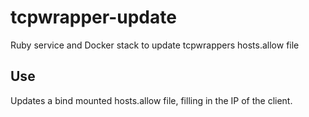 # tcpwrapper-update
Ruby service and Docker stack to update tcpwrappers hosts.allow file

## Use
Updates a bind mounted hosts.allow file, filling in the IP of the client.
